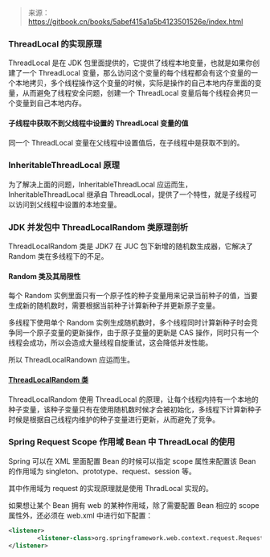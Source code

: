> 来源：https://gitbook.cn/books/5abef415a1a5b4123501526e/index.html

### ThreadLocal 的实现原理

ThreadLocal 是在 JDK 包里面提供的，它提供了线程本地变量，也就是如果你创建了一个 ThreadLocal 变量，那么访问这个变量的每个线程都会有这个变量的一个本地拷贝，多个线程操作这个变量的时候，实际是操作的自己本地内存里面的变量，从而避免了线程安全问题，创建一个 ThreadLocal 变量后每个线程会拷贝一个变量到自己本地内存。

#### 子线程中获取不到父线程中设置的 ThreadLocal 变量的值

同一个 ThreadLocal 变量在父线程中设置值后，在子线程中是获取不到的。

### InheritableThreadLocal 原理

为了解决上面的问题，InheritableThreadLocal 应运而生，InheritableThreadLocal 继承自 ThreadLocal，提供了一个特性，就是子线程可以访问到父线程中设置的本地变量。 

### JDK 并发包中 ThreadLocalRandom 类原理剖析

ThreadLocalRandom 类是 JDK7 在 JUC 包下新增的随机数生成器，它解决了 Random 类在多线程下的不足。 

#### Random 类及其局限性

每个 Random 实例里面只有一个原子性的种子变量用来记录当前种子的值，当要生成新的随机数时，需要根据当前种子计算新种子并更新原子变量。

多线程下使用单个 Random 实例生成随机数时，多个线程同时计算新种子时会竞争同一个原子变量的更新操作，由于原子变量的更新是 CAS 操作，同时只有一个线程会成功，所以会造成大量线程自旋重试，这会降低并发性能。

所以 ThreadLocalRandown 应运而生。

#### [ThreadLocalRandom 类](https://github.com/Volong/jdk1.8.0_111/blob/master/src/java/util/concurrent/ThreadLocalRandom.java)

ThreadLocalRandom 使用 ThreadLocal 的原理，让每个线程内持有一个本地的种子变量，该种子变量只有在使用随机数时候才会被初始化，多线程下计算新种子时候是根据自己线程内维护的种子变量进行更新，从而避免了竞争。 

### Spring Request Scope 作用域 Bean 中 ThreadLocal 的使用

Spring 可以在 XML 里面配置 Bean 的时候可以指定 scope 属性来配置该 Bean 的作用域为 singleton、prototype、request、session 等。

其中作用域为 request 的实现原理就是使用 ThradLocal 实现的。

如果想让某个 Bean 拥有 web 的某种作用域，除了需要配置 Bean 相应的 scope 属性外，还必须在 web.xml 中进行如下配置：

```xml
<listener>
        <listener-class>org.springframework.web.context.request.RequestContextListener</listener-class>
</listener>
```

